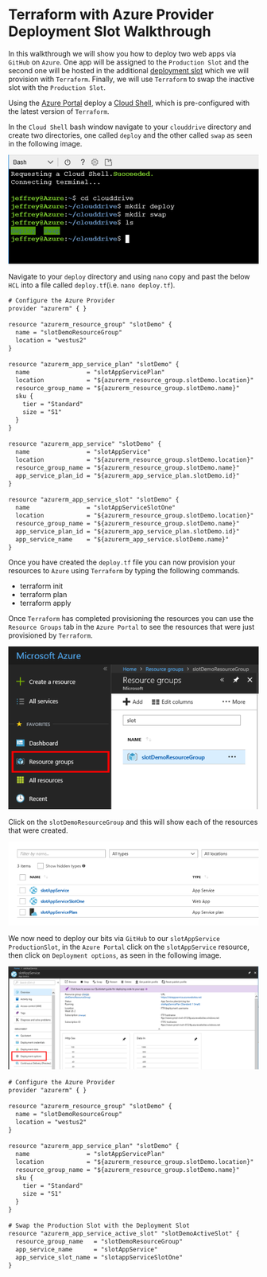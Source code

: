 Terraform with Azure Provider Deployment Slot Walkthrough
===

In this walkthrough we will show you how to deploy two web apps via `GitHub` on `Azure`. One app will be assigned to the `Production Slot` and the second one will be hosted in the additional [deployment slot](https://docs.microsoft.com/en-us/azure/app-service/web-sites-staged-publishing) which we will provision with `Terraform`. Finally, we will use `Terraform` to swap the inactive slot with the `Production Slot`.

Using the [Azure Portal](https://portal.azure.com/) deploy a [Cloud Shell](https://docs.microsoft.com/en-us/azure/cloud-shell/overview), which is pre-configured with the latest version of `Terraform`. 

In the `Cloud Shell` bash window navigate to your `clouddrive` directory and create two directories, one called `deploy` and the other called `swap` as seen in the following image.

![Cloudshell create directories](./assets/cloudshell.PNG)

Navigate to your `deploy` directory and using `nano` copy and past the below `HCL` into a file called `deploy.tf`(i.e. `nano deploy.tf`).

```HCL
# Configure the Azure Provider
provider "azurerm" { }

resource "azurerm_resource_group" "slotDemo" {
  name = "slotDemoResourceGroup"
  location = "westus2"
}

resource "azurerm_app_service_plan" "slotDemo" {
  name                = "slotAppServicePlan"
  location            = "${azurerm_resource_group.slotDemo.location}"
  resource_group_name = "${azurerm_resource_group.slotDemo.name}"
  sku {
    tier = "Standard"
    size = "S1"
  }
}

resource "azurerm_app_service" "slotDemo" {
  name                = "slotAppService"
  location            = "${azurerm_resource_group.slotDemo.location}"
  resource_group_name = "${azurerm_resource_group.slotDemo.name}"
  app_service_plan_id = "${azurerm_app_service_plan.slotDemo.id}"
}

resource "azurerm_app_service_slot" "slotDemo" {
  name                = "slotAppServiceSlotOne"
  location            = "${azurerm_resource_group.slotDemo.location}"
  resource_group_name = "${azurerm_resource_group.slotDemo.name}"
  app_service_plan_id = "${azurerm_app_service_plan.slotDemo.id}"
  app_service_name    = "${azurerm_app_service.slotDemo.name}"
}
```
Once you have created the `deploy.tf` file you can now provision your resources to `Azure` using `Terraform` by typing the following commands.

* terraform init
* terraform plan
* terraform apply

Once `Terraform` has completed provisioning the resources you can use the `Resource Groups` tab in the `Azure Portal` to see the resources that were just provisioned by `Terraform`.

![Azure Portal Resource Groups](./assets/resourcegroups.PNG)

Click on the `slotDemoResourceGroup` and this will show each of the resources that were created.

![Azure Portal Resources](./assets/resources.PNG)

We now need to deploy our bits via `GitHub` to our `slotAppService ProductionSlot`, in the `Azure Portal` click on the `slotAppService` resource, then click on `Deployment options`, as seen in the following image.

![Deployment Options](./assets/deploymentoptions.PNG)




```HCL
# Configure the Azure Provider
provider "azurerm" { }

resource "azurerm_resource_group" "slotDemo" {
  name = "slotDemoResourceGroup"
  location = "westus2"
}

resource "azurerm_app_service_plan" "slotDemo" {
  name                = "slotAppServicePlan"
  location            = "${azurerm_resource_group.slotDemo.location}"
  resource_group_name = "${azurerm_resource_group.slotDemo.name}"
  sku {
    tier = "Standard"
    size = "S1"
  }
}

# Swap the Production Slot with the Deployment Slot
resource "azurerm_app_service_active_slot" "slotDemoActiveSlot" {
  resource_group_name   = "slotDemoResourceGroup"
  app_service_name      = "slotAppService"
  app_service_slot_name = "slotappServiceSlotOne"
}
```
